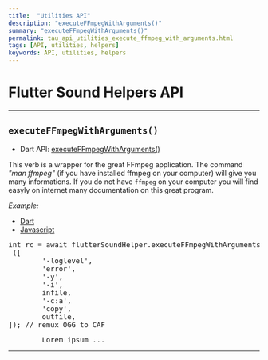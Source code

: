 ```yaml
---
title:  "Utilities API"
description: "executeFFmpegWithArguments()"
summary: "executeFFmpegWithArguments()"
permalink: tau_api_utilities_execute_ffmpeg_with_arguments.html
tags: [API, utilities, helpers]
keywords: API, utilities, helpers
---
```


# Flutter Sound Helpers API

---------------------------------------------------------------------------------------------------------------------------

## `executeFFmpegWithArguments()`

- Dart API: [executeFFmpegWithArguments()](pages/flutter-sound/api/helper/FlutterSoundHelper/executeFFmpegWithArguments.html)

This verb is a wrapper for the great FFmpeg application.
The command *"man ffmpeg"* (if you have installed ffmpeg on your computer) will give you many informations.
If you do not have `ffmpeg` on your computer you will find easyly on internet many documentation on this great program.

*Example:*
<ul id="profileTabs" class="nav nav-tabs">
    <li class="active"><a href="#dart" data-toggle="tab">Dart</a></li>
    <li><a href="#javascript" data-toggle="tab">Javascript</a></li>
</ul>
<div class="tab-content">

<div role="tabpanel" class="tab-pane active" id="dart">

<pre>
int rc = await flutterSoundHelper.executeFFmpegWithArguments
 ([
        '-loglevel',
        'error',
        '-y',
        '-i',
        infile,
        '-c:a',
        'copy',
        outfile,
]); // remux OGG to CAF
</pre>

</div>

<div role="tabpanel" class="tab-pane" id="javascript">
<pre>
        Lorem ipsum ...
</pre>
</div>

</div>

---------------------------------------------------------------------------------------------------------------------------
